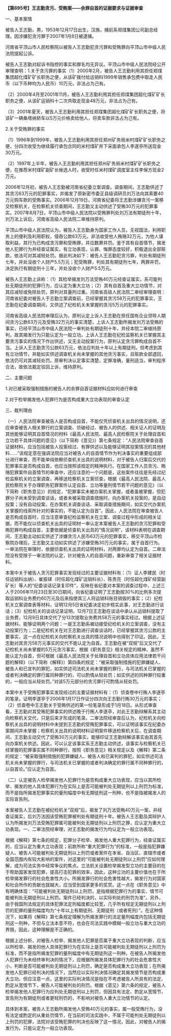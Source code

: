 **【第695号】王志勤贪污、受贿案——余罪自首的证据要求与证据审查**

一、基本案情

被告人王志勤，男，1953年12月17日出生，汉族，捕前系郑煤集团公司副总经理。因涉嫌犯贪污罪于2007年1月8日被逮捕。

河南省平顶山市人民检察院以被告人王志勤犯贪污罪和受贿罪向平顶山市中级人民法院提起公诉。

被告人王志勤对起诉书指控的事实和罪名均无异议。平顶山市中级人民法院经公开审理查明：1.关于贪污罪的事实（1）2000年2月，被告人王志勤利用其担任郑煤集团超化煤矿矿长职务之便，从该矿拨付给运销科1999年销售承包费中取走人民币（以下币种均为人民币）10万元，非法占为己有。

（2）2000年4月至2001年11月，被告人王志勤利用其担任郑煤集团超化煤矿矿长职务之便，从该矿运销科十二次共取走现金48万元，非法占为己有。

（3）2001年夏天，被告人王志勤利用其担任郑煤集团超化煤矿矿长职务之便，将该矿一辆桑塔纳轿车以5万元价格卖给他人，将卖车款非法占为己有。

2.关于受贿罪的事实

（1）1996年到1999年，被告人王志勤利用其担任郑州矿务局米村煤矿矿长职务之便，分四次收受为继续履行承包合同的米村煤矿井下采面承包人李遂亭所送现金30万元。

（2）1997年上半年，被告人王志勤利用其担任郑州矿务局米村煤矿矿长职务之便，在推荐米村煤矿副矿长候选人时，收受时任米村煤矿调度室主任李保方现金2万元。

2006年12月初，被告人王志勤被河南省纪委立案调查。调查期间，王志勤供述了其贪污63万元的犯罪事实，并揭发了原新密市委正县级调研员刘万法向其索要40万元购车款的受贿事实。2006年12月19日，河南省纪委将王志勤涉嫌贪污一案移交检察机关，在检察机关侦查期间，王志勤又主动供述了受贿30万元的犯罪事实。2007年8月7日，平顶山市中级人民法院以受贿罪判处刘万法有期徒刑十年，刘万法上诉后，河南省高级人民法院二审维持原判。

平顶山市中级人民法院认为，被告人王志勤身为国家工作人员，无视国法，利用职务上的便利及利用职权，侵吞公款63万元，非法收受他人贿赂32万元，为他人谋取利益，其行为已构成贪污罪和受贿罪，并应数罪并罚。鉴于其有自首情节，揭发他人犯罪行为并经查证属实，有立功表现，认罪、悔罪态度较好，积极退出全部赃款，依法可对其减轻处罚。据此判决如下：被告人王志勤犯贪污罪，判处有期徒刑七年，并处没收个人财产5.5万元；犯受贿罪，判处其有期徒刑七年，两罪并罚，决定执行有期徒刑十三年，并处没收个人财产5.5万元。

被告人王志勤上诉称：（1）其检举揭发刘万法受贿40万元经查证属实，系可能判处无期徒刑的犯罪行为，应认定为重大立功；（2）其有自首及重大立功情节，对其应减轻或免除处罚，原判对其量刑过重。河南省高级人民法院二审经审理查明：河南省纪委对被告人于志勤立案调查前，已经掌握其贪污58万元的犯罪事实，王志勤在纪委调查期间，又供述了纪检机关未掌握的贪污5万元的犯罪事实。

河南省高级人民法院审理后认为，原判认定上诉人王志勤在担任国有企业领导人期间贪污公款63万元及受贿32万元的事实清楚，上诉人王志勤所揭发刘万法受贿的事实，已经平顶山市中级人民法院一审判处有期徒刑十年，并经本院二审维持原判，故其揭发行为只能认定为一般立功。上诉人王志勤在纪检监察机关已掌握其主要贪污事实的情况下作出供述，又无主动投案行为，原判认定贪污罪构成自首不当。上诉人王志勤贪污公款63万元，依法应判处十年以上有期徒刑，但考虑到其有立功情节，并能如实供述调查机关尚未掌握的其他贪污事实，且赃款全部退回，依法仍可对其减轻处罚。原审判决认定事实清楚，定罪准确，量刑适当，审判程序合法，故依法裁定驳回上诉，维持原判。

二、主要问题

1.对已被采取强制措施的被告人的余罪自首证据材料应如何进行审查

2.对于检举揭发他人犯罪行为是否构成重大立功表现的审查认定

三、裁判理由

（一）人民法院审查被告人是否构成自首，不能仅凭侦查机关出具的情况说明，还应审查被告人相关罪行的立案调查、侦破经过、被告人的供述、相关证人的证明及其他能够证明其自首情况的材料《最高人民法院、最高人民检察院关于处理自首和立功若干具体问题的意见》（以下简称《意见》）第七条规定：“人民法院审查自首证据材料，应当包括被告人投案经过、有罪供述以及能够证明其投案情况的其他材料……”该规定意在强调法院应当对被告人的自首情节作为判决事实的重要组成部分进行审查，而不能单纯依赖侦查机关出具的说明材料，对于被告人归案后交代的犯罪事实是否构成自首，也应当按照该规定的精神执行。在国家工作人员贪污、贿赂犯罪案件自首情节的审查中，还应注意的一个问题是，这些案件往往是先经过纪检监察机关的立案调查，再移送检察机关立案侦查，根据《最高人民法院、最高人民检察院关于办理职务犯罪案件认定自首、立功等量刑情节若干问题的意见》（以下简称《职务意见》）的规定，“犯罪事实未被办案机关掌握，或者虽被掌握，但犯罪分子尚未受到调查谈话，或者未被采取调查措施时，向办案机关投案的，是自动投案；没有自动投案，在办案机关调查谈话、采取调查措施期间，如实交代办案机关掌握的线索所针对的事实的，不能认定为自首”。因此，人民法院在审查被告人是否构成自首时，应当注意审查纪检监察机关在立案、调查过程中形成的相关证据，而不能仅以侦查机关出具的证明材一审认定本案被告人王志勤的贪污犯罪和受贿犯罪均构成自首，主要依据是侦查机关出具的“情况说明”，该材料表明在调查期间，王志勤主动如实供述了涉嫌贪污人民币63万元的犯罪事实，移交平顶山市检察院办理后，王志勤又主动如实供述了涉嫌受贿30万元的事实，属于自首行为。一审法院在审理时，依据侦查机关出具的证明材料，对两罪均认定为自首。二审法院没有受限于一审法院的认定，针对被告人的自首问题，重新审查了相关证据材料。

本案中关于被告人贪污犯罪事实发现经过的主要证据材料有：（1）证人李建民（时任运销科出纳）、崔振铎（时任超化煤矿运销科长）、陈贵亮（时任超化煤矿经营副矿长）等人的“纪委谈话记录复印件”，反映在省纪委对本案的调查过程中，上述三人于2006年11月23日至30日期间，向省纪委证明了王志勤按30%的比例多次提取运销科业务费约60万元及后来指使其三人将运销科账目销毁的事实；（2）纪检机关立案调查表等材料，证明12月5日省纪委决定初步核实此事，对王志勤进行谈话；（3）纪检机关的谈话记录证明，12月7日王志勤在谈话中承认从运销科提取了业务费，12月9日具体交代了分13次提取业务费共58万元的事实经过。根据上述证据材料，能够证明两个问题：一是王志勤系被动接受纪检机关的立案调查，没有主动投案行为；二是纪检机关在对王志勤进行调查谈话时，已经掌握其贪污公款的主要事实，这一点在纪检机关向检察机关出具的情况说明中也得到了印证。因此，王志勤对其贪污58万元事实的交代不能认定为自首。王志勤在被“双规”后又交代了纪检机关尚未掌握的5万元贪污事实，根据《职务意见》相关规定的精神，虽然不能认定为自首，但可根据《最高人民法院关于处理自首和立功具体应用法律若干问题的解释》（以下简称《解释》）第四条的规定：“被采取强制措施的犯罪嫌疑人、被告人和已宣判的罪犯，如实供述司法机关尚未掌握的罪行，与司法机关已掌握的或者判决确定的罪行属同种罪行的，可以酌情从轻处罚；如实供述的同种罪行较重的，一般应当从轻处罚。”对该5万元部分的贪污罪行可酌情从轻处罚。

本案中关于受贿犯罪事实发现经过的主要证据材料有：（1）侦查卷中行贿人李遂亭的笔录，证明李遂亭于2006年1月17日作证分四次向王志勤行贿30万元的事实；（2）侦查卷中王志勤关于受贿供述的第一份笔录形成于1月18日。从形式审查看，王志勤对其受贿犯罪事实的供述晚于行贿人李遂亭，对此王志勤辩解系其主动向检察机关交代，只是后来才形成的笔录。二审法院经审查后认为，纪检机关向检察机关出具的说明材料中未提到王志勤的受贿犯罪事实，可以证明该事实在纪委办案期间并未掌握；检察机关出具的说明材料证明案件移送检察机关后，在调查期间，王志勤主动交代了受贿30万元的事实，能够印证王志勤辩解该事实由其首先向办案机关供述。因此，可以认定该事实系王志勤主动供述，该事实与检察机关已经掌握的犯罪事实属不同种罪行，按照《职务意见》相关规定以及《解释》第二条的规定：“被采取强制措施的犯罪嫌疑人、被告人和已寅判的罪犯，如实供述司法机关尚未掌握的罪行，与司法机关已掌握的或者判决确定的罪行属不同种罪行的，以自首论。”应认定为自首。

（二）认定被告人检举揭发他人犯罪行为是否构成重大立功表现，应当以其所检举、揭发的他人具体犯罪行为在实际上是否可能被判处无期徒刑以上刑罚为标准，而不是指所揭发犯罪事实的量刑幅度中有无期徒刑这一刑种，也不是指被揭发人的实际宣告刑。

本案被告人王志勤在被纪检机关“双规”后，揭发了刘万法受贿40万元一案，并经查证属实，后刘万法因该受贿犯罪被判处有期徒刑十年。被告人王志勤及其辩护人认为所揭发刘万法受贿犯罪属可能被判处无期徒刑以上刑罚之罪，应认定为重大立功表现。一、二审法院经审理，对王志勤的揭发行为均认定为一般立功表现。

根据《解释》第七条的规定，犯罪分子检举、揭发他人重大犯罪行为，经查证属实的，应当认定为重大立功表现；前款所称“重大犯罪行为”的标准，一般是指犯罪嫌疑人、被告人可能被判处无期徒刑以上刑罚或者案件在本省、自治区、直辖市或者全国范围内有较大影响的案件，对这里的“可能被判处无期徒刑以上刑罚”应如何理解，成为司法实务中经常争议的焦点。立法机关设置检举揭发型立功的主要目的在于帮助国家发现犯罪，提高打击犯罪的效率，因此，这种立功的主要价值也在于所检举揭发罪行的社会危害性大小。所揭发罪行的社会危害性越大，揭发行为对国家和社会所作的贡献也就越大，应当受到国家更多的奖赏。这一点在《职务意见》中有明确体现：“可能被判处无期徒刑以上刑罚，是指根据犯罪行为的事实、情节可能被判处无期徒刑以上刑罚。案件已经判决的，以实际判处的刑罚为准”。另外，由于我国刑法规定的具体犯罪法定刑幅度都比较宽，几乎所有规定无期徒刑以上刑罚的犯罪的量刑幅度均为“十年以上有期徒刑、无期徒刑（或者死刑）”。在这种情况下，如果将《解释》第七条规定理解为所揭发罪行的法定量刑幅度内包括无期徒刑这一刑种，不但与立法本意不符，也会在司法实践中模糊一般立功与重大立功的界限，因此，这种理解是不正确的。

根据上述分析，对被告人检举、揭发他人犯罪是否属于重大立功表现的判断，应当以所检举、揭发的他人具体犯罪行为在实际上是否可能被判处无期徒刑以上刑罚为标准，而不是指所揭发犯罪的量刑幅度中有无期徒刑这一刑种。在被告人所揭发他人犯罪行为未经终审判决的情况下，应根据所揭发具体犯罪行为的社会危害性大小，判断是否可能被判处无期徒刑以上刑罚，确定是否构成重大立功表现；在所揭发他人犯罪已经判决的情况下，当然应以实际判决情况确定其揭发情节是否构成重大立功，但应注意一点，这里的实际判决情况是指在不考虑被告人所具有的法定、酌定从宽情节下，被告人可能被判处的刑罚。根据《意见》第六条的规定，被告人检举揭发他人犯罪行为应判处无期徒刑以上刑罚，但因具有法定、酌定从宽情节，宣告刑为有期徒刑或者更轻刑罚的，不影响对被告人重大立功情节的认定。

具体到本案，被告人王志勤所揭发他人受贿40万元的事实，属一般受贿行为，没有法定或酌定的从重处罚情节，在当前的司法实践中，不属于可能判处无期徒刑以上刑罚的犯罪，法院对该受贿犯罪的判决也反映了这一情况，因此，对被告人的揭发行为，只能认定为一般立功表现。